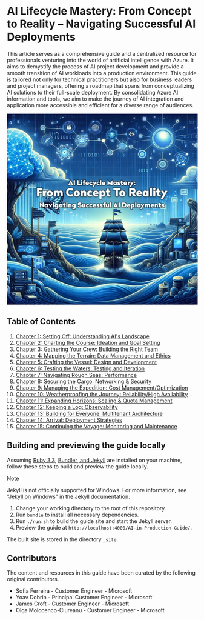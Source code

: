 # AI Lifecycle Mastery: From Concept to Reality – Navigating Successful AI Deployments

This article serves as a comprehensive guide and a centralized resource for professionals venturing into the world of artificial intelligence with Azure. It aims to demystify the process of AI project development and provide a smooth transition of AI workloads into a production environment. This guide is tailored not only for technical practitioners but also for business leaders and project managers, offering a roadmap that spans from conceptualizing AI solutions to their full-scale deployment. By consolidating Azure AI information and tools, we aim to make the journey of AI integration and application more accessible and efficient for a diverse range of audiences.

![AI Lifecycle Mastery: From Concept to Reality – Navigating Successful AI Deployments](./media/cover-op2.jpeg)

## Table of Contents

1. [Chapter 1: Setting Off: Understanding AI's Landscape](chapters/chapter_01_setting_off_understanding_ai_landscape.md)
2. [Chapter 2: Charting the Course: Ideation and Goal Setting](chapters/chapter_02_charting_course_ideation_goal_setting.md)
3. [Chapter 3: Gathering Your Crew: Building the Right Team](chapters/chapter_03_gathering_your_crew_building_right_team.md)
4. [Chapter 4: Mapping the Terrain: Data Management and Ethics](chapters/chapter_04_mapping_terrain_data_management_ethics.md)
5. [Chapter 5: Crafting the Vessel: Design and Development](chapters/chapter_05_crafting_vessel_design_development.md)
6. [Chapter 6: Testing the Waters: Testing and Iteration](chapters/chapter_06_testing_waters_testing_iteration.md)
7. [Chapter 7: Navigating Rough Seas: Performance](chapters/chapter_07_navigating_rough_seas_performance.md)
8. [Chapter 8: Securing the Cargo: Networking & Security](chapters/chapter_08_securing_cargo_networking_security.md)
9. [Chapter 9: Managing the Expedition: Cost Management/Optimization](chapters/chapter_09_managing_expedition_cost_management_optimization.md)
10. [Chapter 10: Weatherproofing the Journey: Reliability/High Availability](chapters/chapter_10_weatherproofing_journey_reliability_high_availability.md)
11. [Chapter 11: Expanding Horizons: Scaling & Quota Management](chapters/chapter_11_expanding_horizons_scaling_quota_management.md)
12. [Chapter 12: Keeping a Log: Observability](chapters/chapter_12_keeping_log_observability.md)
13. [Chapter 13: Building for Everyone: Multitenant Architecture](chapters/chapter_13_building_for_everyone_multitenant_architecture.md)
14. [Chapter 14: Arrival: Deployment Strategies](chapters/chapter_14_arrival_deployment_strategies.md)
15. [Chapter 15: Continuing the Voyage: Monitoring and Maintenance](chapters/chapter_15_continuing_voyage_monitoring_maintenance.md)

## Building and previewing the guide locally

Assuming [Ruby 3.3](https://github.com/rbenv/rbenv), [Bundler, and Jekyll](https://jekyllrb.com/) are installed on your machine, follow these steps to build and preview the guide locally.

> [!NOTE]
> Jekyll is not officially supported for Windows. For more information, see "[Jekyll on Windows](https://jekyllrb.com/docs/installation/windows/)" in the Jekyll documentation.

1. Change your working directory to the root of this repository.
2. Run `bundle` to install all necessary dependencies.
3. Run `./run.sh` to build the guide site and start the Jekyll server.
4. Preview the guide at `http://localhost:4000/AI-in-Production-Guide/`.

The built site is stored in the directory `_site`.

## Contributors

The content and resources in this guide have been curated by the following original contributors.

- Sofia Ferreira - Customer Engineer - Microsoft
- Yoav Dobrin - Principal Customer Engineer - Microsoft
- James Croft - Customer Engineer - Microsoft
- Olga Molocenco-Ciureanu - Customer Engineer - Microsoft

